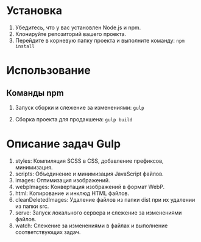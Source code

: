 # Установка

1. Убедитесь, что у вас установлен Node.js и npm.
2. Клонируйте репозиторий вашего проекта.
3. Перейдите в корневую папку проекта и выполните команду:
   `npm install`

# Использование

## Команды npm

1. Запуск сборки и слежение за изменениями:
    `gulp`

2. Сборка проекта для продакшена:
    `gulp build`


# Описание задач Gulp

1. styles: Компиляция SCSS в CSS, добавление префиксов, минимизация.
2. scripts: Объединение и минимизация JavaScript файлов.
3. images: Оптимизация изображений.
4. webpImages: Конвертация изображений в формат WebP.
5. html: Копирование и инклюд HTML файлов.
6. cleanDeletedImages: Удаление файлов из папки dist при их удалении из папки src.
7. serve: Запуск локального сервера и слежение за изменениями файлов.
8. watch: Слежение за изменениями в файлах и выполнение соответствующих задач.
